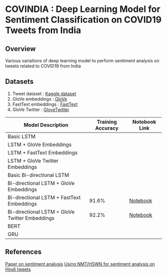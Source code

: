 # COVINDIA : Deep Learning Model for Sentiment Classification on COVID19 Tweets from India

## Overview
Various variations of deep learning model to perform sentiment analysis on tweets related to COVID19 from India

## Datasets
1. Tweet dataset : [Kaggle dataset](https://www.kaggle.com/surajkum1198/twitterdata)
2. GloVe embeddings : [GloVe](https://www.kaggle.com/rtatman/glove-global-vectors-for-word-representation)
3. FastText embeddings : [FastText](https://www.kaggle.com/vsmolyakov/fasttext)
4. GloVe Twitter : [GloveTwitter](https://www.kaggle.com/bertcarremans/glovetwitter27b100dtxt)


| Model Description                              | Training Accuracy | Notebook Link                                                                                                                       |
|------------------------------------------------|-------------------|-------------------------------------------------------------------------------------------------------------------------------------|
| Basic LSTM                                     |                   |                                                                                                                                     |
| LSTM + GloVe Embeddings                        |                   |                                                                                                                                     |
| LSTM + FastText Embeddings                     |                   |                                                                                                                                     |
| LSTM + GloVe Twitter Embeddings                |                   |                                                                                                                                     |
| Basic Bi-directional LSTM                      |                   |                                                                                                                                     |
| Bi-directional LSTM + GloVe Embeddings         |                   |                                                                                                                                     |
| Bi-directional LSTM + FastText Embeddings      | 91.6%             | [Notebook](https://github.com/purvasingh96/Sentiment-Analysis-via-Deep-Learning-Model/blob/main/covindia-bilstm-fasttext.ipynb)     |
| Bi-directional LSTM + GloVe Twitter Embeddings | 92.2%             | [Notebook](https://github.com/purvasingh96/Sentiment-Analysis-via-Deep-Learning-Model/blob/main/covindia-bilstm-glovetwitter.ipynb) |
| BERT                                           |                   |                                                                                                                                     |
| GRU                                            |                   |                                                                                                                                     |

## References

[Paper on sentiment analysis](https://ieeexplore.ieee.org/abstract/document/9207881)
[Using NMT/HSWN for sentiment analysis on Hindi tweets](https://github.com/shubham721/Sentiment-Analysis-On-Hindi-Reviews/blob/22026e569c9e92bc7d89a0de3dad82d4b1672525/ResourceBasedSentimentClassification.py)



